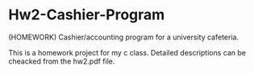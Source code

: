 # Hw2-Cashier-Program
(HOMEWORK) Cashier/accounting program for a university cafeteria.

This is a homework project for my c class. Detailed descriptions can be cheacked from the hw2.pdf file.
